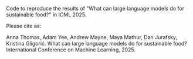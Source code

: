 Code to reproduce the results of "What can large language models do for sustainable food?" in ICML 2025.

Please cite as:

Anna Thomas, Adam Yee, Andrew Mayne, Maya Mathur, Dan Jurafsky, Kristina Gligorić. What can large language models do for sustainable food? International Conference on Machine Learning, 2025. 
